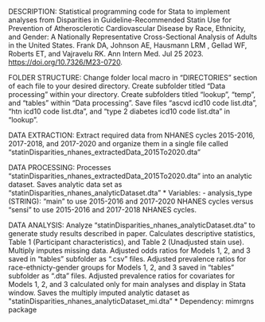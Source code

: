 DESCRIPTION: Statistical programming code for Stata to implement analyses from Disparities in Guideline-Recommended Statin Use for Prevention of Atherosclerotic Cardiovascular Disease by Race, Ethnicity, and Gender: A Nationally Representative Cross-Sectional Analysis of Adults in the United States. Frank DA, Johnson AE, Hausmann LRM , Gellad WF, Roberts ET, and Vajravelu RK. Ann Intern Med. Jul 25 2023. https://doi.org/10.7326/M23-0720. 


FOLDER STRUCTURE: Change folder local macro in “DIRECTORIES” section of each file to your desired directory. Create subfolder titled “Data processing” within your directory. Create subfolders titled “lookup”, “temp”, and “tables” within “Data processing”. Save files “ascvd icd10 code list.dta”, “htn icd10 code list.dta”, and “type 2 diabetes icd10 code list.dta” in “lookup”.


DATA EXTRACTION: Extract required data from NHANES cycles 2015-2016, 2017-2018, and 2017-2020 and organize them in a single file called “statinDisparities_nhanes_extractedData_2015To2020.dta”


DATA PROCESSING: Processes “statinDisparities_nhanes_extractedData_2015To2020.dta” into an analytic dataset. Saves analytic data set as “statinDisparities_nhanes_analyticDataset.dta”
	* Variables:
		- analysis_type (STRING): “main” to use 2015-2016 and 2017-2020 NHANES cycles versus “sensi” to use 2015-2016 and 2017-2018 NHANES cycles.


DATA ANALYSIS: Analyze “statinDisparities_nhanes_analyticDataset.dta” to generate study results described in paper. Calculates descriptive statistics, Table 1 (Participant characteristics), and Table 2 (Unadjusted stain use). Multiply imputes missing data. Adjusted odds ratios for Models 1, 2, and 3 saved in “tables” subfolder as “.csv” files. Adjusted prevalence ratios for race-ethnicty-gender groups for Models 1, 2, and 3 saved in “tables” subfolder as “.dta” files. Adjusted prevalence ratios for covariates for Models 1, 2, and 3 calculated only for main analyses and display in Stata window. Saves the multiply imputed analytic dataset as "statinDisparities_nhanes_analyticDataset_mi.dta”
	* Dependency: mimrgns package
